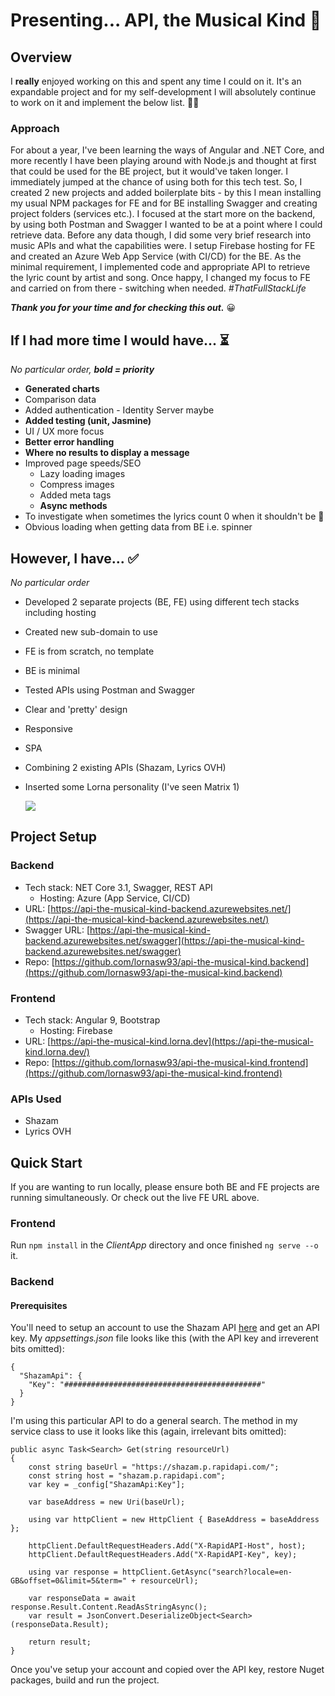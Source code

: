 # Presenting... API, the Musical Kind 🎵

## Overview 
I **really** enjoyed working on this and spent any time I could on it. It's an expandable project and for my self-development I will absolutely continue to work on it and implement the below list. 🏃‍♀️

### Approach
For about a year, I've been learning the ways of Angular and .NET Core, and more recently I have been playing around with Node.js and thought at first that could be used for the BE project, but it would've taken longer. I immediately jumped at the chance of using both for this tech test. So, I created 2 new projects and added boilerplate bits - by this I mean installing my usual NPM packages for FE and for BE installing Swagger and creating project folders (services etc.). I focused at the start more on the backend, by using both Postman and Swagger I wanted to be at a point where I could retrieve data. Before any data though, I did some very brief research into music APIs and what the capabilities were.
I setup Firebase hosting for FE and created an Azure Web App Service (with CI/CD) for the BE. As the minimal requirement, I implemented code and appropriate API to retrieve the lyric count by artist and song. Once happy, I changed my focus to FE and carried on from there - switching when needed. *#ThatFullStackLife* 

***Thank you for your time and for checking this out.*** 😀

## If I had more time I would have... ⏳
*No particular order, **bold = priority***
* **Generated charts**
* Comparison data
* Added authentication - Identity Server maybe
* **Added testing (unit, Jasmine)**
* UI / UX more focus
* **Better error handling**
* **Where no results to display a message**
* Improved page speeds/SEO
	* Lazy loading images
	* Compress images
	* Added meta tags
	* **Async methods**
* To investigate when sometimes the lyrics count 0 when it shouldn't be 🐞
* Obvious loading when getting data from BE i.e. spinner

## However, I have... ✅
*No particular order*
* Developed 2 separate projects (BE, FE) using different tech stacks including hosting
* Created new sub-domain to use
* FE is from scratch, no template
* BE is minimal
* Tested APIs using Postman and Swagger
* Clear and 'pretty' design
* Responsive
* SPA
* Combining 2 existing APIs (Shazam, Lyrics OVH)
* Inserted some Lorna personality (I've seen Matrix 1) 
  
    ![](https://github.com/lornasw93/api-the-musicial-kind/blob/master/frontend.gif)

 
## Project Setup

### Backend
* Tech stack: NET Core 3.1, Swagger, REST API 
	* Hosting: Azure (App Service, CI/CD)
* URL: [https://api-the-musical-kind-backend.azurewebsites.net/](https://api-the-musical-kind-backend.azurewebsites.net/)
* Swagger URL: [https://api-the-musical-kind-backend.azurewebsites.net/swagger](https://api-the-musical-kind-backend.azurewebsites.net/swagger)
* Repo: [https://github.com/lornasw93/api-the-musical-kind.backend](https://github.com/lornasw93/api-the-musical-kind.backend)

### Frontend
* Tech stack: Angular 9, Bootstrap 
	* Hosting: Firebase
* URL: [https://api-the-musical-kind.lorna.dev](https://api-the-musical-kind.lorna.dev/)
* Repo: [https://github.com/lornasw93/api-the-musical-kind.frontend](https://github.com/lornasw93/api-the-musical-kind.frontend)

### APIs Used
* Shazam
* Lyrics OVH

## Quick Start 
If you are wanting to run locally, please ensure both BE and FE projects are running simultaneously. Or check out the live FE URL above.

### Frontend
Run `npm install` in the *ClientApp* directory and once finished `ng serve --o` it.

### Backend
#### Prerequisites 

You'll need to setup an account to use the Shazam API [here](https://rapidapi.com/apidojo/api/shazam) and get an API key. My *appsettings.json* file looks like this (with the API key and irreverent bits omitted):
```
{
  "ShazamApi": {
    "Key": "############################################"
  } 
}
```
I'm using this particular API to do a general search. The method in my service class to use it looks like this (again, irrelevant bits omitted):
```
public async Task<Search> Get(string resourceUrl)
{
    const string baseUrl = "https://shazam.p.rapidapi.com/";
    const string host = "shazam.p.rapidapi.com";
    var key = _config["ShazamApi:Key"];

    var baseAddress = new Uri(baseUrl);

    using var httpClient = new HttpClient { BaseAddress = baseAddress };

    httpClient.DefaultRequestHeaders.Add("X-RapidAPI-Host", host);
    httpClient.DefaultRequestHeaders.Add("X-RapidAPI-Key", key);

    using var response = httpClient.GetAsync("search?locale=en-GB&offset=0&limit=5&term=" + resourceUrl);

    var responseData = await response.Result.Content.ReadAsStringAsync();
    var result = JsonConvert.DeserializeObject<Search>(responseData.Result);
 
    return result;
}
```

Once you've setup your account and copied over the API key, restore Nuget packages, build and run the project. 
